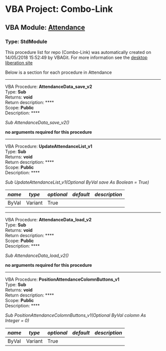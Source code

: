 # VBA Project: **Combo-Link**
## VBA Module: **[Attendance](/scripts/Attendance.vba "source is here")**
### Type: StdModule  

This procedure list for repo (Combo-Link) was automatically created on 14/05/2018 15:52:49 by VBAGit.
For more information see the [desktop liberation site](http://ramblings.mcpher.com/Home/excelquirks/drivesdk/gettinggithubready "desktop liberation")

Below is a section for each procedure in Attendance

---
VBA Procedure: **AttendanceData_save_v2**  
Type: **Sub**  
Returns: **void**  
Return description: ****  
Scope: **Public**  
Description: ****  

*Sub AttendanceData_save_v2()*  

**no arguments required for this procedure**


---
VBA Procedure: **UpdateAttendanceList_v1**  
Type: **Sub**  
Returns: **void**  
Return description: ****  
Scope: **Public**  
Description: ****  

*Sub UpdateAttendanceList_v1(Optional ByVal save As Boolean = True)*  

*name*|*type*|*optional*|*default*|*description*
---|---|---|---|---
ByVal|Variant|True||


---
VBA Procedure: **AttendanceData_load_v2**  
Type: **Sub**  
Returns: **void**  
Return description: ****  
Scope: **Public**  
Description: ****  

*Sub AttendanceData_load_v2()*  

**no arguments required for this procedure**


---
VBA Procedure: **PositionAttendanceColomnButtons_v1**  
Type: **Sub**  
Returns: **void**  
Return description: ****  
Scope: **Public**  
Description: ****  

*Sub PositionAttendanceColomnButtons_v1(Optional ByVal colomn As Integer = 0)*  

*name*|*type*|*optional*|*default*|*description*
---|---|---|---|---
ByVal|Variant|True||
